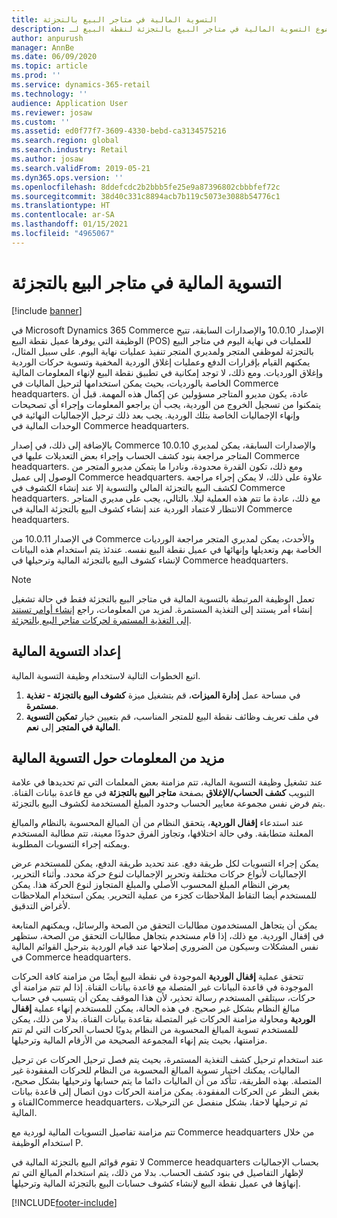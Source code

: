 ```yaml
---
title: التسوية المالية في متاجر البيع بالتجزئة
description: يصف هذا الموضوع التسوية المالية في متاجر البيع بالتجزئة لنقطة البيع لـ Microsoft Dynamics 365 Commerce.
author: anpurush
manager: AnnBe
ms.date: 06/09/2020
ms.topic: article
ms.prod: ''
ms.service: dynamics-365-retail
ms.technology: ''
audience: Application User
ms.reviewer: josaw
ms.custom: ''
ms.assetid: ed0f77f7-3609-4330-bebd-ca3134575216
ms.search.region: global
ms.search.industry: Retail
ms.author: josaw
ms.search.validFrom: 2019-05-21
ms.dyn365.ops.version: ''
ms.openlocfilehash: 8ddefcdc2b2bbb5fe25e9a87396802cbbbfef72c
ms.sourcegitcommit: 38d40c331c8894acb7b119c5073e3088b54776c1
ms.translationtype: HT
ms.contentlocale: ar-SA
ms.lasthandoff: 01/15/2021
ms.locfileid: "4965067"
---
```

# <a name="financial-reconciliation-in-retail-stores"></a>التسوية المالية في متاجر البيع بالتجزئة

[!include [banner](includes/banner.md)]

في Microsoft Dynamics 365 Commerce الإصدار 10.0.10 والإصدارات السابقة، تتيح الوظيفة التي يوفرها عميل نقطة البيع (POS) للعمليات في نهاية اليوم في متاجر البيع بالتجزئة لموظفي المتجر ولمديري المتجر تنفيذ عمليات نهاية اليوم. على سبيل المثال، يمكنهم القيام بإقرارات الدفع وعمليات إغلاق الوردية المخفية وتسوية حركات الوردية وإغلاق الورديات. ومع ذلك، لا توجد إمكانية في تطبيق نقطة البيع لإنهاء المعلومات المالية الخاصة بالورديات، بحيث يمكن استخدامها لترحيل الماليات في Commerce headquarters. عادة، يكون مديرو المتاجر مسؤولين عن إكمال هذه المهمة. قبل أن يتمكنوا من تسجيل الخروج من الوردية، يجب أن يراجعو المعلومات وإجراء أي تصحيحات وإنهاء الإجماليات الخاصة بتلك الوردية. يجب بعد ذلك ترحيل الإجماليات النهائية في الوحدات المالية في Commerce headquarters.

بالإضافة إلى ذلك، في إصدار Commerce 10.0.10 والإصدارات السابقة، يمكن لمديري المتاجر مراجعة بنود كشف الحساب وإجراء بعض التعديلات عليها في Commerce headquarters. ومع ذلك، تكون القدرة محدودة، ونادرا ما يتمكن مديرو المتجر من الوصول إلى عميل Commerce headquarters. علاوة على ذلك، لا يمكن إجراء مراجعة لكشف البيع بالتجزئة المالي والتسوية إلا عند إنشاء الكشوف في Commerce headquarters. مع ذلك، عادة ما تتم هذه العملية ليلا. بالتالي، يجب على مديري المتاجر الانتظار لاعتماد الوردية عند إنشاء كشوف البيع بالتجزئة المالية في Commerce headquarters.

في الإصدار 10.0.11 من Commerce والأحدث، يمكن لمديري المتجر مراجعة الورديات الخاصة بهم وتعديلها وإنهائها في عميل نقطة البيع نفسه. عندئذ يتم استخدام هذه البيانات لإنشاء كشوف البيع بالتجزئة المالية وترحيلها في Commerce headquarters.

> [!NOTE]
> تعمل الوظيفة المرتبطة بالتسوية المالية في متاجر البيع بالتجزئة فقط في حالة تشغيل إنشاء أمر يستند إلى التغذية المستمرة‬. لمزيد من المعلومات، راجع [إنشاء أوامر تستند إلى التغذية المستمرة لحركات متاجر البيع بالتجزئة](trickle-feed.md).

## <a name="set-up-financial-reconciliation"></a>إعداد التسوية المالية

اتبع الخطوات التالية لاستخدام وظيفة التسوية المالية.

1. في مساحة عمل **إدارة الميزات**، قم بتشغيل ميزة **كشوف البيع بالتجزئة - تغذية مستمرة**.
1. في ملف تعريف وظائف نقطة البيع للمتجر المناسب، قم بتعيين خيار **تمكين التسوية المالية في المتجر** إلى **نعم**.

## <a name="more-information-about-financial-reconciliation"></a>مزيد من المعلومات حول التسوية المالية

عند تشغيل وظيفة التسوية المالية، تتم مزامنة بعض المعلمات التي تم تحديدها في علامة التبويب **كشف الحساب/الإغلاق** بصفحة **متاجر البيع بالتجزئة** في مع قاعدة بيانات القناة. يتم فرض نفس مجموعة معايير الحساب وحدود المبلغ المستخدمة لكشوف البيع بالتجزئة.

عند استدعاء **إقفال الوردية**، يتحقق النظام من أن المبالغ المحسوبة بالنظام والمبالغ المعلنة متطابقة. وفي حالة اختلافها، وتجاوز الفرق حدودًا معينة، تتم مطالبة المستخدم ويمكنه إجراء التسويات المطلوبة.

يمكن إجراء التسويات لكل طريقة دفع. عند تحديد طريقة الدفع، يمكن للمستخدم عرض الإجماليات لأنواع حركات مختلفة وتحرير الإجماليات لنوع حركة محدد. وأثناء التحرير، يعرض النظام المبلغ المحسوب الأصلي والمبلغ المتجاوز لنوع الحركة هذا. يمكن للمستخدم أيضا التقاط الملاحظات كجزء من عملية التحرير. يمكن استخدام الملاحظات لأغراض التدقيق.

يمكن أن يتجاهل المستخدمون مطالبات التحقق من الصحة والرسائل، ويمكنهم المتابعة في إقفال الوردية. مع ذلك، إذا قام مستخدم بتجاهل مطالبات التحقق من الصحة، ستظهر نفس المشكلات وسيكون من الضروري إصلاحها عند قيام الوردية بترحيل القوائم المالية في Commerce headquarters.

تتحقق عملية **إقفال الوردية** الموجودة في نقطة البيع أيضًا من مزامنة كافة الحركات الموجودة في قاعدة البيانات غير المتصلة مع قاعدة بيانات القناة. إذا لم تتم مزامنة أي حركات، سيتلقى المستخدم رسالة تحذير، لأن هذا الموقف يمكن أن يتسبب في حساب مبالغ النظام بشكل غير صحيح. في هذه الحالة، يمكن للمستخدم إنهاء عملية **إقفال الوردية** ومحاولة مزامنة الحركات غير المتصلة بقاعدة بيانات القناة. بدلا من ذلك، يمكن للمستخدم تسوية المبالغ المحسوبة من النظام يدويًا لحساب الحركات التي لم تتم مزامنتها، بحيث يتم إنهاء المجموعة الصحيحة من الأرقام المالية وترحيلها. 

عند استخدام ترحيل كشف التغذية المستمرة، بحيث يتم فصل ترحيل الحركات عن ترحيل الماليات، يمكنك اختيار تسوية المبالغ المحسوبة من النظام للحركات المفقودة غير المتصلة. بهذه الطريقة، تتأكد من أن الماليات دائما ما يتم حسابها وترحيلها بشكل صحيح، بغض النظر عن الحركات المفقودة. يمكن مزامنة الحركات دون اتصال إلى قاعدة بيانات القناة وCommerce headquarters، ثم ترحيلها لاحقا، بشكل منفصل عن الترحيلات المالية.

تتم مزامنة تفاصيل التسويات المالية لوردية مع Commerce headquarters من خلال استخدام الوظيفة P.

لا تقوم قوائم البيع بالتجزئة المالية في Commerce headquarters بحساب الإجماليات لإظهار التفاصيل في بنود كشف الحساب. بدلا من ذلك، يتم استخدام المبالغ التي تم إنهاؤها في عميل نقطة البيع لإنشاء كشوف حسابات البيع بالتجزئة المالية وترحيلها.


[!INCLUDE[footer-include](../includes/footer-banner.md)]